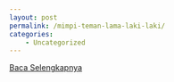 ```yaml
---
layout: post
permalink: /mimpi-teman-lama-laki-laki/
categories:
    - Uncategorized
---
```


[Baca Selengkapnya](/04)